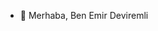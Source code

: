 - 👋 Merhaba, Ben Emir Deviremli
  
<!---
EmirDeviremli/EmirDeviremli is a ✨ special ✨ repository because its `README.md` (this file) appears on your GitHub profile.
You can click the Preview link to take a look at your changes.
--->
